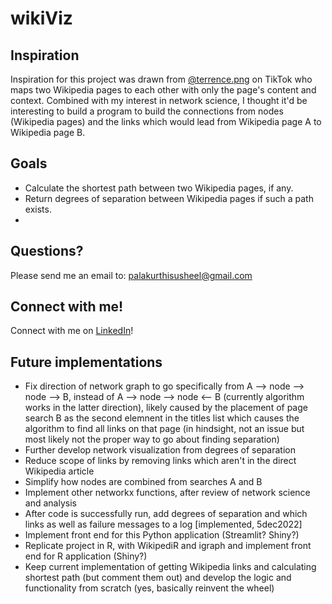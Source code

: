 # wikiViz

##  Inspiration 
Inspiration for this project was drawn from [@terrence.png](https://www.tiktok.com/@terrence.png) on TikTok who maps two Wikipedia pages to each other with only the page's content and context. Combined with my interest in network science, I thought it'd be interesting to build a program to build the connections from nodes (Wikipedia pages) and the links which would lead from Wikipedia page A to Wikipedia page B. 

##  Goals
- Calculate the shortest path between two Wikipedia pages, if any. 
- Return degrees of separation between Wikipedia pages if such a path exists.
- 

##  Questions?
Please send me an email to: palakurthisusheel@gmail.com

##  Connect with me!
Connect with me on [LinkedIn](https://www.linkedin.com/in/psusheel/)!

##  Future implementations
- Fix direction of network graph to go specifically from A --> node --> node --> B, instead of A --> node --> node <-- B (currently algorithm works in the latter direction), likely caused by the placement of page search B as the second elemnent in the titles list which causes the algorithm to find all links on that page (in hindsight, not an issue but most likely not the proper way to go about finding separation)
- Further develop network visualization from degrees of separation
- Reduce scope of links by removing links which aren't in the direct Wikipedia article
- Simplify how nodes are combined from searches A and B
- Implement other networkx functions, after review of network science and analysis
- After code is successfully run, add degrees of separation and which links as well as failure messages to a log [implemented, 5dec2022]
- Implement front end for this Python application (Streamlit? Shiny?)
- Replicate project in R, with WikipediR and igraph and implement front end for R application (Shiny?)
- Keep current implementation of getting Wikipedia links and calculating shortest path (but comment them out) and develop the logic and functionality from scratch (yes, basically reinvent the wheel)
